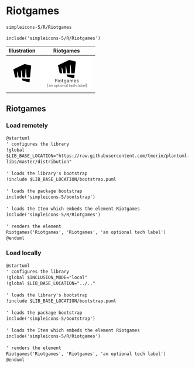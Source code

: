 # Riotgames


```text
simpleicons-5/R/Riotgames
```

```text
include('simpleicons-5/R/Riotgames')
```



| Illustration | Riotgames |
| :---: | :---: |
| ![illustration for Illustration](../../simpleicons-5/R/Riotgames.png) | ![illustration for Riotgames](../../simpleicons-5/R/Riotgames.Local.png) |




## Riotgames

### Load remotely
```plantuml
@startuml
' configures the library
!global $LIB_BASE_LOCATION="https://raw.githubusercontent.com/tmorin/plantuml-libs/master/distribution"

' loads the library's bootstrap
!include $LIB_BASE_LOCATION/bootstrap.puml

' loads the package bootstrap
include('simpleicons-5/bootstrap')

' loads the Item which embeds the element Riotgames
include('simpleicons-5/R/Riotgames')

' renders the element
Riotgames('Riotgames', 'Riotgames', 'an optional tech label')
@enduml
```

### Load locally
```plantuml
@startuml
' configures the library
!global $INCLUSION_MODE="local"
!global $LIB_BASE_LOCATION="../.."

' loads the library's bootstrap
!include $LIB_BASE_LOCATION/bootstrap.puml

' loads the package bootstrap
include('simpleicons-5/bootstrap')

' loads the Item which embeds the element Riotgames
include('simpleicons-5/R/Riotgames')

' renders the element
Riotgames('Riotgames', 'Riotgames', 'an optional tech label')
@enduml
```

